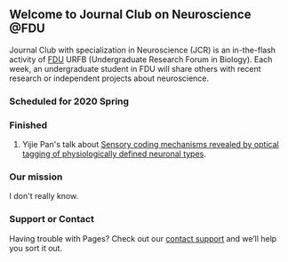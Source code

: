 ## Welcome to Journal Club on Neuroscience @FDU

Journal Club with specialization in Neuroscience (JCR) is an in-the-flash activity of [FDU](http://www.fudan.edu.cn) URFB (Undergraduate Research Forum in Biology). Each week, an undergraduate student in FDU will share others with recent research or independent projects about neuroscience.

### Scheduled for 2020 Spring


### Finished

1. Yijie Pan's talk about [Sensory coding mechanisms revealed by optical tagging of physiologically defined neuronal types](https://github.com/LingweiZhang/JCN/2020Spring/01/).


### Our mission

I don't really know.

### Support or Contact

Having trouble with Pages? Check out our [contact support](mailto:lwzhang921@gmail.com) and we’ll help you sort it out.
